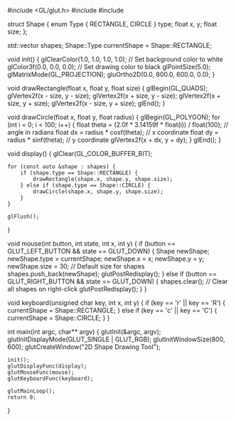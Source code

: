 #include <GL/glut.h>
#include <cmath>
#include <vector>

struct Shape {
    enum Type { RECTANGLE, CIRCLE } type;
    float x, y;
    float size;
};

std::vector<Shape> shapes;
Shape::Type currentShape = Shape::RECTANGLE;

void init() {
    glClearColor(1.0, 1.0, 1.0, 1.0);  // Set background color to white
    glColor3f(0.0, 0.0, 0.0);           // Set drawing color to black
    glPointSize(5.0);
    glMatrixMode(GL_PROJECTION);
    gluOrtho2D(0.0, 800.0, 600.0, 0.0);
}

void drawRectangle(float x, float y, float size) {
    glBegin(GL_QUADS);
    glVertex2f(x - size, y - size);
    glVertex2f(x + size, y - size);
    glVertex2f(x + size, y + size);
    glVertex2f(x - size, y + size);
    glEnd();
}

void drawCircle(float x, float y, float radius) {
    glBegin(GL_POLYGON);
    for (int i = 0; i < 100; i++) {
        float theta = (2.0f * 3.14159f * float(i)) / float(100);  // angle in radians
        float dx = radius * cosf(theta);  // x coordinate
        float dy = radius * sinf(theta);  // y coordinate
        glVertex2f(x + dx, y + dy);
    }
    glEnd();
}

void display() {
    glClear(GL_COLOR_BUFFER_BIT);
    
    for (const auto &shape : shapes) {
        if (shape.type == Shape::RECTANGLE) {
            drawRectangle(shape.x, shape.y, shape.size);
        } else if (shape.type == Shape::CIRCLE) {
            drawCircle(shape.x, shape.y, shape.size);
        }
    }

    glFlush();
}

void mouse(int button, int state, int x, int y) {
    if (button == GLUT_LEFT_BUTTON && state == GLUT_DOWN) {
        Shape newShape;
        newShape.type = currentShape;
        newShape.x = x;
        newShape.y = y;
        newShape.size = 30;  // Default size for shapes
        shapes.push_back(newShape);
        glutPostRedisplay();
    } else if (button == GLUT_RIGHT_BUTTON && state == GLUT_DOWN) {
        shapes.clear();  // Clear all shapes on right-click
        glutPostRedisplay();
    }
}

void keyboard(unsigned char key, int x, int y) {
    if (key == 'r' || key == 'R') {
        currentShape = Shape::RECTANGLE;
    } else if (key == 'c' || key == 'C') {
        currentShape = Shape::CIRCLE;
    }
}

int main(int argc, char** argv) {
    glutInit(&argc, argv);
    glutInitDisplayMode(GLUT_SINGLE | GLUT_RGB);
    glutInitWindowSize(800, 600);
    glutCreateWindow("2D Shape Drawing Tool");

    init();
    glutDisplayFunc(display);
    glutMouseFunc(mouse);
    glutKeyboardFunc(keyboard);

    glutMainLoop();
    return 0;
}
